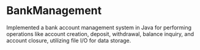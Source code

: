 # BankManagement
Implemented a bank account management system in Java for performing operations like account creation, deposit, withdrawal, balance inquiry, and account closure, utilizing file I/O for data storage.
